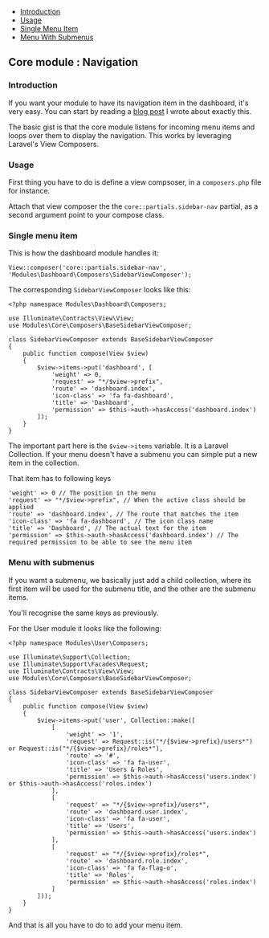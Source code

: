 - [Introduction](#introduction)
- [Usage](#usage)
- [Single Menu Item](#single-menu-item)
- [Menu With Submenus](#menu-with-submenus)

## Core module : Navigation

### <a class="anchor" name="introduction" href="#introduction"></a> Introduction

If you want your module to have its navigation item in the dashboard, it's very easy. You can start by reading a [blog post](http://nwidart.com/blog/view-composers-and-view-creators-in-laravel) I wrote about exactly this.

The basic gist is that the core module listens for incoming menu items and loops over them to display the navigation. This works by leveraging Laravel's View Composers.

### <a class="anchor" name="usage" href="#usage"></a> Usage

First thing you have to do is define a view compsoser, in a `composers.php` file for instance.

Attach that view composer the the `core::partials.sidebar-nav` partial, as a second argument point to your compose class.

### <a class="anchor" name="single-menu-item" href="#single-menu-item"></a> Single menu item

This is how the dashboard module handles it:

``` .language-php
View::composer('core::partials.sidebar-nav', 'Modules\Dashboard\Composers\SidebarViewComposer');
```
The corresponding `SidebarViewComposer` looks like this:


``` .language-php
<?php namespace Modules\Dashboard\Composers;

use Illuminate\Contracts\View\View;
use Modules\Core\Composers\BaseSidebarViewComposer;

class SidebarViewComposer extends BaseSidebarViewComposer
{
    public function compose(View $view)
    {
        $view->items->put('dashboard', [
            'weight' => 0,
            'request' => "*/$view->prefix",
            'route' => 'dashboard.index',
            'icon-class' => 'fa fa-dashboard',
            'title' => 'Dashboard',
            'permission' => $this->auth->hasAccess('dashboard.index')
        ]);
    }
}
```

The important part here is the `$view->items` variable. It is a Laravel Collection. If your menu doesn't have a submenu you can simple put a new item in the collection.

That item has to following keys

``` .language-php
'weight' => 0 // The position in the menu
'request' => "*/$view->prefix", // When the active class should be applied
'route' => 'dashboard.index', // The route that matches the item
'icon-class' => 'fa fa-dashboard', // The icon class name
'title' => 'Dashboard', // The actual text for the item
'permission' => $this->auth->hasAccess('dashboard.index') // The required permission to be able to see the menu item
```

### <a class="anchor" name="menu-with-submenus" href="#menu-with-submenus"></a> Menu with submenus

If you wamt a submenu, we basically just add a child collection, where its first item will be used for the submenu title, and the other are the submenu items.

You'll recognise the same keys as previously.

For the User module it looks like the following:

``` .language-php
<?php namespace Modules\User\Composers;

use Illuminate\Support\Collection;
use Illuminate\Support\Facades\Request;
use Illuminate\Contracts\View\View;
use Modules\Core\Composers\BaseSidebarViewComposer;

class SidebarViewComposer extends BaseSidebarViewComposer
{
    public function compose(View $view)
    {
        $view->items->put('user', Collection::make([
            [
                'weight' => '1',
                'request' => Request::is("*/{$view->prefix}/users*") or Request::is("*/{$view->prefix}/roles*"),
                'route' => '#',
                'icon-class' => 'fa fa-user',
                'title' => 'Users & Roles',
                'permission' => $this->auth->hasAccess('users.index') or $this->auth->hasAccess('roles.index')
            ],
            [
                'request' => "*/{$view->prefix}/users*",
                'route' => 'dashboard.user.index',
                'icon-class' => 'fa fa-user',
                'title' => 'Users',
                'permission' => $this->auth->hasAccess('users.index')
            ],
            [
                'request' => "*/{$view->prefix}/roles*",
                'route' => 'dashboard.role.index',
                'icon-class' => 'fa fa-flag-o',
                'title' => 'Roles',
                'permission' => $this->auth->hasAccess('roles.index')
            ]
        ]));
    }
}
```

And that is all you have to do to add your menu item.
